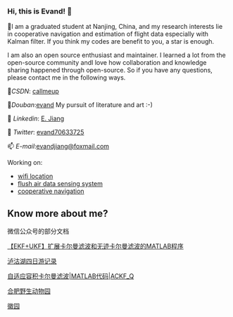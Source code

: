 ### Hi, this is Evand! 👋

🔭I am a graduated student at Nanjing, China, and my research interests lie in cooperative navigation and estimation of flight data especially with Kalman filter. If you think my codes are benefit to you, a star is enough.

I am also an open source enthusiast and maintainer. I learned a lot from the open-source community andI love how collaboration and knowledge sharing happened through open-source. So if you have any questions, please contact me in the following ways.

👯*CSDN*: <a href="https://blog.csdn.net/callmeup" target="_blank">callmeup</a> 

📖*Douban*:<a href="https://www.douban.com/people/170811349">evand</a> My pursuit of literature and art :-)

🌱 *Linkedin*: <a href="https://www.linkedin.com/in/%E4%BF%9D%E7%9D%BF-%E8%92%8B-966abb223" target="_blank">E. Jiang</a> 
 
💬 *Twitter*: <a href="https://twitter.com/evand70633725" target="_blank">evand70633725</a> 

📫 *E-mail*:evandjiang@foxmail.com

Working on:

- [wifi location](https://github.com/evandworld/wifi-location/)
- [flush air data sensing system](https://github.com/evandworld/FADSpublic)
- [cooperative navigation](https://github.com/evandworld/distributedCNpublic)

## Know more about me?


微信公众号的部分文档

[【EKF+UKF】扩展卡尔曼滤波和无迹卡尔曼滤波的MATLAB程序](https://mp.weixin.qq.com/s?__biz=MzI3NDYyNDY4OQ==&mid=2247484247&idx=1&sn=63ad2284348d8e676112a835def2dbce&chksm=eb107a89dc67f39f2f4894fd18765bbb364e61129de0670181ec61a3be4b5b39a1389c984d61&token=112691130&lang=zh_CN#rd)

[泸沽湖四日游记录](https://mp.weixin.qq.com/s/XOpd05QqJHVRZnUhP54hpg)

[自适应容积卡尔曼滤波|MATLAB代码|ACKF_Q](https://mp.weixin.qq.com/s?__biz=MzI3NDYyNDY4OQ==&mid=2247484273&idx=1&sn=deff2c47d2b2673657d43171418ed313&chksm=eb107aafdc67f3b9eb71737103ff3a832f3f909d22ff8052230cda9c9307ce60109e7b746dec&token=112691130&lang=zh_CN#rd)

[合肥野生动物园](https://mp.weixin.qq.com/s/IVpivtVqEzcaUPCExj6M-A)

[徽园](https://mp.weixin.qq.com/s/mONCOIqgM-7wcVZGdKpiPw)


<!--
**evandworld/evandworld** is a ✨ _special_ ✨ repository because its `README.md` (this file) appears on your GitHub profile.

Here are some ideas to get you started:

- 🔭 I’m currently working on ...
- 🌱 I’m currently learning ...
- 👯 I’m looking to collaborate on ...
- 🤔 I’m looking for help with ...
- 💬 Ask me about ...
- 📫 How to reach me: ...
- 😄 Pronouns: ...
- ⚡ Fun fact: ...
-->
